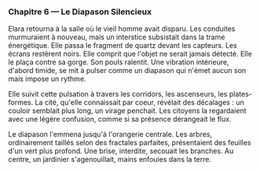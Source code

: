 <!-- desire: suivre la vibration intérieure comme un guide -->
<!-- fear: être recalibrée ou effacée si on découvre l'anomalie -->
<!-- cost: laisser la cité se dérégler pour écouter son propre rythme -->

### Chapitre 6 — Le Diapason Silencieux
Elara retourna à la salle où le vieil homme avait disparu. Les conduites murmuraient à nouveau, mais un interstice subsistait dans la trame énergétique. Elle passa le fragment de quartz devant les capteurs. Les écrans restèrent noirs. Elle comprit que l'objet ne serait jamais détecté. Elle le plaça contre sa gorge. Son pouls ralentit. Une vibration intérieure, d'abord timide, se mit à pulser comme un diapason qui n'émet aucun son mais impose un rythme.

Elle suivit cette pulsation à travers les corridors, les ascenseurs, les plates-formes. La cité, qu'elle connaissait par coeur, révélait des décalages : un couloir semblait plus long, un virage penchait. Les citoyens la regardaient avec une légère confusion, comme si sa présence dérangeait le flux.

Le diapason l'emmena jusqu'à l'orangerie centrale. Les arbres, ordinairement taillés selon des fractales parfaites, présentaient des feuilles d'un vert plus profond. Une brise, interdite, secouait les branches. Au centre, un jardinier s'agenouillait, mains enfouies dans la terre.
